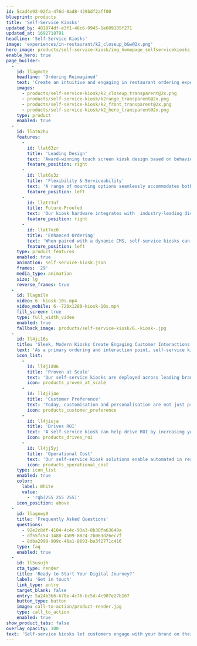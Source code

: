 ```yaml
---
id: 5cad4e92-02fa-476d-8ad8-429bdf2aff00
blueprint: products
title: 'Self-Service Kiosks'
updated_by: 481974df-e3f1-46c6-9945-1e609185f271
updated_at: 1692718791
headline: 'Self-Service Kiosks'
image: 'experiences/in-restaurant/k2_closeup_b&w@2x.png'
hero_image: products/self-service-kiosk/img_homepage_selfservicekiosks_hero.jpg
enable_hero: true
page_builder:
  -
    id: llagmcte
    headline: 'Ordering Reimagined'
    text: 'Create an intuitive and engaging in restaurant ordering experience. Our award-winning self-service digital kiosks fit seamlessly into your space and are designed in-house with the needs of both your crew and customers in mind.'
    images:
      - products/self-service-kiosk/k2_closeup_transparent@2x.png
      - products/self-service-kiosk/k2range_transparent@2x.png
      - products/self-service-kiosk/k2_front_transparent@2x.png
      - products/self-service-kiosk/k2_hero_transparent@2x.png
    type: product
    enabled: true
  -
    id: llat62hu
    features:
      -
        id: llat63zr
        title: 'Leading Design'
        text: 'Award-winning touch screen kiosk design based on behavioural research keeps the focus on the customer’s experience – rather than the kiosk itself.'
        feature_position: right
      -
        id: llat6s3z
        title: 'Flexibility & Serviceability'
        text: 'A range of mounting options seamlessly accommodates both your footprint and plug-and-play components for easy servicing.'
        feature_position: left
      -
        id: llat73uf
        title: Future-Proofed
        text: 'Our kiosk hardware integrates with  industry-leading displays, technology, kiosk software, payment solutions, and software architecture changes.'
        feature_position: right
      -
        id: llat7oc0
        title: 'Enhanced Ordering'
        text: 'When paired with a dynamic CMS, self-service kiosks can enable app integrations and customisable ordering experiences.'
        feature_position: left
    type: product_features
    enabled: true
    animation: self-service-kiosk.json
    frames: '29'
    media_type: animation
    size: lg
    reverse_frames: true
  -
    id: llagnile
    video: 6--kiosk-10s.mp4
    video_mobile: 6--720x1280-kiosk-10s.mp4
    fill_screen: true
    type: full_width_video
    enabled: true
    fallback_image: products/self-service-kiosk/6.-kiosk-.jpg
  -
    id: ll4ji16s
    title: 'Sleek, Modern Kiosks Create Engaging Customer Interactions'
    text: 'As a primary ordering and interaction point, self-service kiosks positively impact the customer experience and drive measurable results for your brand.'
    icon_list:
      -
        id: ll4jid06
        title: 'Proven at Scale'
        text: 'Our self-service kiosks are deployed across leading brands in thousands of global locations and are proven to meet your unique needs at scale.'
        icon: products_proven_at_scale
      -
        id: ll4jij4o
        title: 'Customer Preference'
        text: 'Today, customisation and personalisation are not just preferred – they’re expected. Our kiosks meet customers where and how they prefer to order.'
        icon: products_customer_preference
      -
        id: ll4jiuja
        title: 'Drives ROI'
        text: 'A self-service kiosk can help drive ROI by increasing your average check size, reducing visitor wait times, and improving the customer experience.'
        icon: products_drives_roi
      -
        id: ll4jj5yj
        title: 'Operational Cost'
        text: 'Our self-service kiosk solutions enable automated in restaurant workflows, resulting in reduced operational costs.'
        icon: products_operational_cost
    type: icon_list
    enabled: true
    color:
      label: White
      value:
        - 'rgb(255 255 255)'
    icon_position: above
  -
    id: llagnwy0
    title: 'Frequently Asked Questions'
    questions:
      - 92e2c8df-4104-4c4c-93a3-8b30fa63649a
      - df55fc54-1488-4a09-8824-2b063d26ec7f
      - 8dba2999-909c-46a1-8693-ba3f2771c416
    type: faq
    enabled: true
  -
    id: ll5usujh
    cta_type: render
    title: 'Ready to Start Your Digital Journey?'
    label: 'Get in touch'
    link_type: entry
    target_blank: false
    entry: 5a24b3b6-b78e-4c76-bc5d-4c907e27b167
    button_type: button
    image: call-to-action/product-render.jpg
    type: call_to_action
    enabled: true
show_product_tabs: false
overlay_opacity: 100
text: 'Self-service kiosks let customers engage with your brand on their own terms. Our kiosks, digital screens, and custom-built CMS positively impact the customer experience and drive ROI for your business.'
---
```

